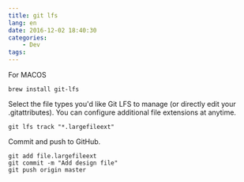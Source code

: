 ```yaml
---
title: git lfs
lang: en
date: 2016-12-02 18:40:30
categories:
    - Dev
tags:
---
```



For MACOS

```
brew install git-lfs
```

Select the file types you'd like Git LFS to manage (or directly edit your .gitattributes). You can configure additional file extensions at anytime.

```
git lfs track "*.largefileext"
```

Commit and push to GitHub.

```
git add file.largefileext
git commit -m "Add design file"
git push origin master
```


